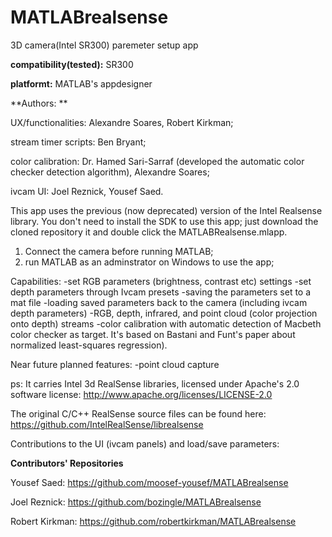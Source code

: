 # MATLABrealsense
3D camera(Intel SR300) paremeter setup app

**compatibility(tested):** SR300

**platformt:** MATLAB's appdesigner

**Authors: **

UX/functionalities: Alexandre Soares, Robert Kirkman;

stream timer scripts:  Ben Bryant;

color calibration: Dr. Hamed Sari-Sarraf (developed the automatic color checker detection algorithm), Alexandre Soares;

ivcam UI: Joel Reznick, Yousef Saed.


This app uses the previous (now deprecated) version of the Intel Realsense library. You don't need to install the SDK to use this app; just download the cloned repository it and double click the MATLABRealsense.mlapp.

1. Connect the camera before running MATLAB; 
2. run MATLAB as an adminstrator on Windows to use the app;

Capabilities:
  -set RGB parameters (brightness, contrast etc) settings
  -set depth parameters through Ivcam presets
  -saving the parameters set to a mat file
  -loading saved parameters back to the camera (including ivcam depth parameters)
  -RGB, depth, infrared, and point cloud (color projection onto depth) streams
  -color calibration with automatic detection of Macbeth color checker as target. It's based on Bastani and Funt's paper about normalized least-squares regression).

Near future planned features:
  -point cloud capture

ps: It carries Intel 3d RealSense libraries, licensed under Apache's 2.0 software license:
http://www.apache.org/licenses/LICENSE-2.0

The original C/C++ RealSense source files can be found here:
https://github.com/IntelRealSense/librealsense

Contributions to the UI (ivcam panels) and load/save parameters:

**Contributors' Repositories**

Yousef Saed: https://github.com/moosef-yousef/MATLABrealsense

Joel Reznick: https://github.com/bozingle/MATLABrealsense

Robert Kirkman: https://github.com/robertkirkman/MATLABrealsense
